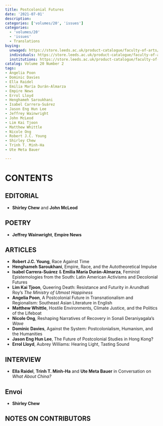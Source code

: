 ```yaml
---
title: Postcolonial Futures
date: '2021-07-01'
description:
categories: ['volumes/20', 'issues']
categories:
  - 'volumes/20'
  - 'issues'
  - Translations
buying:
  unwaged: https://store.leeds.ac.uk/product-catalogue/faculty-of-arts/moving-worlds-sales-for-studentsunwaged/moving-worlds-issue-202-postcolonial-futures-studentsunwaged
  individuals: https://store.leeds.ac.uk/product-catalogue/faculty-of-arts/moving-worlds-sales-for-individuals/moving-worlds-issue-202-postcolonial-futures-individuals
  institutions: https://store.leeds.ac.uk/product-catalogue/faculty-of-arts/moving-worlds-sales-for-institutions/moving-worlds-issue-202-postcolonial-futures-institutions
catalog: Volume 20 Number 2
tags:
- Angelia Poon
- Dominic Davies
- Ella Raidel
- Emilia María Durán-Almarza
- Empire News
- Errol Lloyd
- Henghameh Saroukhani
- Isabel Carrera-Suárez
- Jason Eng Hun Lee
- Jeffrey Wainwright
- John McLeod
- Lim Kai Tjoon
- Matthew Whittle
- Nicole Ong
- Robert J.C. Young
- Shirley Chew
- Trinh T. Minh-Ha
- Ute Meta Bauer

---
```


# CONTENTS

## EDITORIAL

- **Shirley Chew** and **John McLeod**

## POETRY 
 
- **Jeffrey Wainwright**,  **Empire News**

## ARTICLES

- **Robert J.C. Young**,  Race Against Time
- **Henghameh Saroukhani**,  Empire, Race, and the Autotheoretical Impulse
- **Isabel Carrera-Suárez** & **Emilia María Durán-Almarza**,  Feminist Epistemologies from the South: Latin American Activisms and Decolonial Futures
- **Lim Kai Tjoon**,  Queering Death: Resistance and Futurity in Arundhati Roy’s _The Ministry of Utmost Happiness_
- **Angelia Poon**,  A Postcolonial Future in Transnationalism and Regionalism: Southeast Asian Literature in English
- **Matthew Whittle**,  Hostile Environments, Climate Justice, and the Politics of the Lifeboat
- **Nicole Ong**,  Reshaping Narratives of Recovery in Sonali Deraniyagala’s _Wave_
- **Dominic Davies**,  Against the System: Postcolonialism, Humanism, and the Humanities
- **Jason Eng Hun Lee**,  The Future of Postcolonial Studies in Hong Kong?
- **Errol Lloyd**,  Aubrey Williams:  Hearing Light, Tasting Sound

## INTERVIEW

- **Ella Raidel**,  **Trinh T. Minh-Ha** and **Ute Meta Bauer** in Conversation on _What About China?_ 

## Envoi	

- **Shirley Chew**

## NOTES ON CONTRIBUTORS

